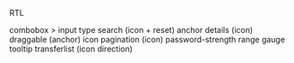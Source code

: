 RTL

combobox > input type search (icon + reset)
anchor
details (icon)
draggable (anchor)
icon
pagination (icon)
password-strength
range gauge
tooltip
transferlist (icon direction)